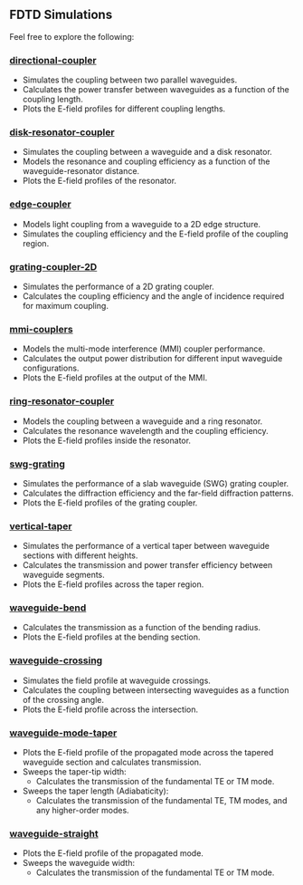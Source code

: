 ## FDTD Simulations

Feel free to explore the following:

### [directional-coupler](directional-coupler)
  
  - Simulates the coupling between two parallel waveguides.
  - Calculates the power transfer between waveguides as a function of the coupling length.
  - Plots the E-field profiles for different coupling lengths.

### [disk-resonator-coupler](disk_resonator_coupler)
  
  - Simulates the coupling between a waveguide and a disk resonator.
  - Models the resonance and coupling efficiency as a function of the waveguide-resonator distance.
  - Plots the E-field profiles of the resonator.

### [edge-coupler](edge_coupler)
  
  - Models light coupling from a waveguide to a 2D edge structure.
  - Simulates the coupling efficiency and the E-field profile of the coupling region.

### [grating-coupler-2D](grating_coupler_2D)
  
  - Simulates the performance of a 2D grating coupler.
  - Calculates the coupling efficiency and the angle of incidence required for maximum coupling.

### [mmi-couplers](mmi-couplers)
  
  - Models the multi-mode interference (MMI) coupler performance.  
  - Calculates the output power distribution for different input waveguide configurations.
  - Plots the E-field profiles at the output of the MMI.

### [ring-resonator-coupler](ring_resonator_coupler)
  
  - Models the coupling between a waveguide and a ring resonator.
  - Calculates the resonance wavelength and the coupling efficiency.
  - Plots the E-field profiles inside the resonator.

### [swg-grating](swg_grating)
  
  - Simulates the performance of a slab waveguide (SWG) grating coupler.
  - Calculates the diffraction efficiency and the far-field diffraction patterns.
  - Plots the E-field profiles of the grating coupler.

### [vertical-taper](vertical_taper)
  
  - Simulates the performance of a vertical taper between waveguide sections with different heights.
  - Calculates the transmission and power transfer efficiency between waveguide segments.
  - Plots the E-field profiles across the taper region.

### [waveguide-bend](waveguide-bend)
  - Calculates the transmission as a function of the bending radius.
  - Plots the E-field profiles at the bending section.

### [waveguide-crossing](waveguide-crossing)
  - Simulates the field profile at waveguide crossings.
  - Calculates the coupling between intersecting waveguides as a function of the crossing angle.
  - Plots the E-field profile across the intersection.

### [waveguide-mode-taper](waveguide-mode-taper)
  - Plots the E-field profile of the propagated mode across the tapered waveguide section and calculates transmission.
  - Sweeps the taper-tip width:    
    - Calculates the transmission of the fundamental TE or TM mode.  
  - Sweeps the taper length (Adiabaticity):    
    - Calculates the transmission of the fundamental TE, TM modes, and any higher-order modes.

### [waveguide-straight](waveguide-straight)
  - Plots the E-field profile of the propagated mode.  
  - Sweeps the waveguide width:    
    - Calculates the transmission of the fundamental TE or TM mode.
